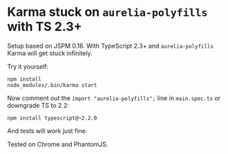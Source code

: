 # Karma stuck on `aurelia-polyfills` with TS 2.3+

Setup based on JSPM 0.16. With TypeScript 2.3+ and `aurelia-polyfills` Karma will get stuck infinitely.

Try it yourself:

```
npm install
node_modules/.bin/karma start
```

Now comment out the `import "aurelia-polyfills";` line in `main.spec.ts` or downgrade TS to 2.2:

    npm install typescript@~2.2.0

And tests will work just fine.

Tested on Chrome and PhantomJS.
